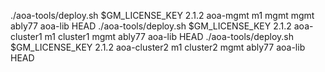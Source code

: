 ./aoa-tools/deploy.sh $GM_LICENSE_KEY 2.1.2 aoa-mgmt m1 mgmt mgmt ably77 aoa-lib HEAD
./aoa-tools/deploy.sh $GM_LICENSE_KEY 2.1.2 aoa-cluster1 m1 cluster1 mgmt ably77 aoa-lib HEAD
./aoa-tools/deploy.sh $GM_LICENSE_KEY 2.1.2 aoa-cluster2 m1 cluster2 mgmt ably77 aoa-lib HEAD
